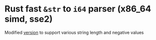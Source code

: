 # Rust fast `&str` to `i64` parser (x86_64 simd, sse2)

Modified [version](https://rust-malaysia.github.io/code/2020/07/11/faster-integer-parsing.html) to support various string length and negative values
